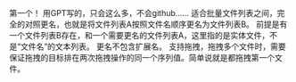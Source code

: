第一个！
用GPT写的，只会这么多，不会github……
适合批量文件列表之间，完全的对照更名，也就是将文件列表A按照文件名顺序更名为文件列表B。
前提是有一个文件列表B存在，和一个需要更名的文件列表A，这里指的是实体文件，不是“文件名”的文本列表。
更名不包含扩展名。
支持拖拽，拖拽多个文件时，需要保证拖拽的目标排在两次拖拽操作的同一个序列值。简单说就是都拖拽第一个文件。
